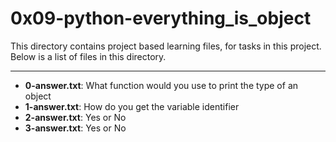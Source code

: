 # 0x09-python-everything_is_object

This directory contains project based learning files, for tasks in this project.
Below is a list of files in this directory.

---
- **0-answer.txt**: What function would you use to print the type of an object
- **1-answer.txt**: How do you get the variable identifier
- **2-answer.txt**: Yes or No
- **3-answer.txt**: Yes or No
